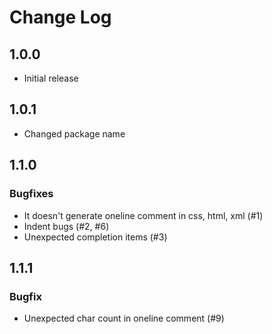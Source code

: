 # Change Log
## 1.0.0
- Initial release

## 1.0.1
- Changed package name

## 1.1.0
### Bugfixes
- It doesn't generate oneline comment in css, html, xml (#1)
- Indent bugs (#2, #6)
- Unexpected completion items (#3)

## 1.1.1
### Bugfix
- Unexpected char count in oneline comment (#9)